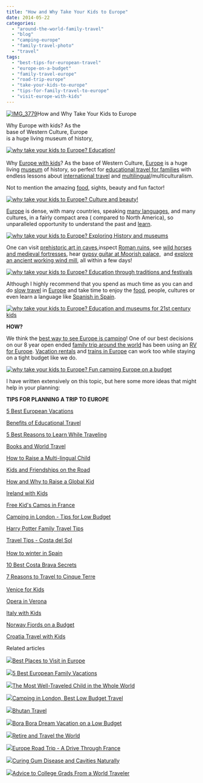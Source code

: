 ```yaml
---
title: "How and Why Take Your Kids to Europe"
date: 2014-05-22
categories: 
  - "around-the-world-family-travel"
  - "blog"
  - "camping-europe"
  - "family-travel-photo"
  - "travel"
tags: 
  - "best-tips-for-european-travel"
  - "europe-on-a-budget"
  - "family-travel-europe"
  - "road-trip-europe"
  - "take-your-kids-to-europe"
  - "tips-for-family-travel-to-europe"
  - "visit-europe-with-kids"
---
```


[![IMG_3779](https://pub-ac94b3f306b24c0dba4238943c97f2e1.r2.dev/6a00e5502a9507883301a3fd0c6bd5970b.jpg "IMG_3779")](https://pub-ac94b3f306b24c0dba4238943c97f2e1.r2.dev/6a00e5502a9507883301a3fd0c6bd5970b.jpg)How and Why Take Your Kids to Europe  
  
Why Europe with kids? As the  
base of Western Culture, Europe  
is a huge living museum of history,

<!--more-->  
  
[![why take your kids to Europe? Education!](https://pub-ac94b3f306b24c0dba4238943c97f2e1.r2.dev/6a00e5502a9507883301a3fd0e3fc1970b.png "why take your kids to Europe? Education!")](https://pub-ac94b3f306b24c0dba4238943c97f2e1.r2.dev/6a00e5502a9507883301a3fd0e3fc1970b.png)  
   
Why [Europe with kids](http://soultravelers3new.local/2012/10/camping-europe-with-kids.html "Europe travel with kids")? As the base of Western Culture, [Europe](http://soultravelers3new.local/2013/02/europes-rustic-old-world-charm-romantic-road.html "Europe travel") is a huge living [museum](http://soultravelers3new.local/2010/10/family-travel-london-free-museums-educational-family-adventures-for-homeschool.html "Free museums london") of history, so perfect for [educational travel for families](http://soultravelers3new.local/2012/04/the-benefits-of-educational-travel-for-kids.html "educational travel for kids") with endless lessons about [international travel](http://soultravelers3new.local/2011/09/international-kids-water-fun-european-style.html "international travel with kids") and [multilingual](http://soultravelers3new.local/2011/06/how-to-raise-a-bilingual-or-multi-lingual-child.html "multilingual")/multiculturalism.  
  
Not to mention the amazing [food](http://soultravelers3new.local/2008/09/how-to-eat-heal.html "how to eat cheaply while traveling Europe"), sights, beauty and fun factor!  
  
[![why take your kids to Europe? Culture and beauty!](https://pub-ac94b3f306b24c0dba4238943c97f2e1.r2.dev/6a00e5502a9507883301a3fd0e3fdb970b.png "why take your kids to Europe? Culture and beauty!")](https://pub-ac94b3f306b24c0dba4238943c97f2e1.r2.dev/6a00e5502a9507883301a3fd0e3fdb970b.png)  
  
  
[Europe](http://soultravelers3new.local/2010/06/grand-tour-europe-iv-family-travel-extended-vacation-road-trip-summer-holiday-abroad.html "grand tour Europe") is dense, with many countries, speaking [many languages](http://soultravelers3new.local/language-learning/ "language learning"), and many cultures, in a fairly compact area ( compared to North America), so unparalleled opportunity to understand the past and [learn](http://soultravelers3new.local/2014/04/world-as-my-middle-school-the-atlantic-soultravelers3.html#more " school around the world equals best education").  
  
[![why take your kids to Europe? Exploring History and museums](https://pub-ac94b3f306b24c0dba4238943c97f2e1.r2.dev/6a00e5502a9507883301a73dc91d0f970d.png "why take your kids to Europe? Exploring History and museums")](https://pub-ac94b3f306b24c0dba4238943c97f2e1.r2.dev/6a00e5502a9507883301a73dc91d0f970d.png)  
  
  
One can visit [prehistoric art in caves](http://soultravelers3new.local/2008/11/altamira-sistin.html "prehistoric art in caves in Europe"),inspect [Roman ruins](http://soultravelers3new.local/2013/03/best-places-to-visit-ancient-roman-and-greek-ruins.html "best Roman ruins"), see [wild horses and medieval fortresses](http://soultravelers3new.local/2010/08/stunning-horses-in-the-camargue-france-family-travel-ideal-vacation-holiday-saintes-maries-de-la-mer.html "wild horses france "), hear [gypsy guitar at Moorish palace,](http://soultravelers3new.local/2013/07/-alhambra-moorish-palace-in-granada-with-gypsy-guitar.html "gypsy guitar at alhambra")  and [explore an ancient working wind mill](http://soultravelers3new.local/2006/09/windmills-insid.html "explore an ancient working wind mill in Holland"), all within a few days!  
  
[![why take your kids to Europe? Education through traditions and festivals ](https://pub-ac94b3f306b24c0dba4238943c97f2e1.r2.dev/6a00e5502a9507883301a3fd0e4028970b.png "why take your kids to Europe? Education through traditions and festivals ")](https://pub-ac94b3f306b24c0dba4238943c97f2e1.r2.dev/6a00e5502a9507883301a3fd0e4028970b.png)  
  
  
Although I highly recommend that you spend as much time as you can and do [slow travel](http://soultravelers3new.local/2011/11/slow-travel.html "slow travel") in [Europe](http://soultravelers3new.local/2009/06/-6-month-european-family-road-trip-09.html "europe family road trip") and take time to enjoy the [food](http://soultravelers3new.local/2011/09/best-catalan-food-in-barcelona.html "best catalan food in Barcelona"), people, cultures or even learn a language like [Spanish in Spain](http://soultravelers3new.local/2013/05/learning-spanish-in-spain.html "learning spanish in spain").  
  
  
[![why take your kids to Europe? Education and museums for 21st century kids](https://pub-ac94b3f306b24c0dba4238943c97f2e1.r2.dev/6a00e5502a9507883301a73dc91d45970d.png "why take your kids to Europe? Education and museums for 21st century kids")](https://pub-ac94b3f306b24c0dba4238943c97f2e1.r2.dev/6a00e5502a9507883301a73dc91d45970d.png)  
  
  
**HOW?**  
  
We think the [best way to see Europe is camping](http://soultravelers3new.local/camping-europe/ "best way to see Europe is camping")! One of our best decisions on our 8 year open ended [family trip around the world](http://soultravelers3new.local/2012/01/amazing-family-world-tour.html "family trip around the world") has been using an [RV for Europe](http://soultravelers3new.local/2010/05/camping-europe-in-a-motorhome-rv-5-best-sites-roadtrip-europe-family-travel-budget-best-price.html "RV or motorhome camping Europe"). [Vacation rentals](http://soultravelers3new.local/2009/11/whats-a-spain-winter-rental-like-extended-travel-digital-nomad-4hww-vacation-.html "Vacation rental in Spain") and [trains in Europe](http://soultravelers3new.local/2013/05/train-travel-in-europe-with-kids.html "train travel in Europe") can work too while staying on a tight budget like we do.  
  
[![why take your kids to Europe? Fun camping Europe on a budget](https://pub-ac94b3f306b24c0dba4238943c97f2e1.r2.dev/6a00e5502a9507883301a3fd0e4075970b.png "why take your kids to Europe? Fun camping Europe on a budget")](https://pub-ac94b3f306b24c0dba4238943c97f2e1.r2.dev/6a00e5502a9507883301a3fd0e4075970b.png)  
  
  
I have written extensively on this topic, but here some more ideas that might help in your planning:  
  
**TIPS FOR PLANNING A TRIP TO EUROPE**  
  
[5 Best European Vacations](http://soultravelers3new.local/2012/02/5-best-european-family-vacations.html "5 best european vacations")  
  
[Benefits of Educational Travel](http://soultravelers3new.local/2012/04/the-benefits-of-educational-travel-for-kids.html "benefits of educational tra
vel")  
  
[5 Best Reasons to Learn While Traveling](http://soultravelers3new.local/2011/09/learning-while-traveling-travel-homeschool-road-school-abroad-5-best-reasons.html "5 best reasons to learn whlle traveling")  
  
[Books and World Travel](http://soultravelers3new.local/2011/08/minimalist-living-family-travel-lifestyle-books.html "Books and world travel")  
  
[How to Raise a Multi-lingual Child](http://soultravelers3new.local/2011/06/how-to-raise-a-bilingual-or-multi-lingual-child-2.html "how to raise a multilingual child")  
  
[Kids and Friendships on the Road](http://soultravelers3new.local/2011/09/learning-vacations-educational-trips-that-teach-kids.html "kids and friendships on the road")  
  
[How and Why to Raise a Global Kid](http://soultravelers3new.local/2011/07/how-to-and-why-raise-a-global-kid.html "how and why to raise a global kid")  
  
[Ireland with Kids](http://soultravelers3new.local/2013/04/ireland-travel-with-kids.html "Ireland with kids tips")  
  
[Free Kid's Camps in France](http://soultravelers3new.local/2010/08/camping-europe-with-kids-free-kids-clubs-family-friendly-international-travel-tips.html "free kids camps france")  
  
[Camping in London - Tips for Low Budget](http://soultravelers3new.local/2012/04/camping-in-london-best-low-budget-travel.html "camping London best tips")  
  
[Harry Potter Family Travel Tips](http://soultravelers3new.local/2012/08/harry-potter-books-and-family-travel-tips.html "Harry Potter family travel tips")  
  
[Travel Tips - Costa del Sol](http://soultravelers3new.local/2010/06/family-travel-tips-in-spains-costa-del-sol-countryside-adventures-mediterranean-beaches-photography-.html "travel tips costa del sol")  
[  
How to winter in Spain](http://soultravelers3new.local/2009/11/lifestyle-design-a-winter-in-spain-extendedtravel-digitalnomad-miniretirement-4hww-travel.html "how to winter in spain")  
  
[10 Best Costa Brava Secrets](http://soultravelers3new.local/2009/07/top-10-costa-brava-secret-gems-spain.html "10 best costa brava secrets")  
  
[7 Reasons to Travel to Cinque Terre](http://soultravelers3new.local/2009/07/7-best-reasons-to-travel-cinque-terre-italy.html "travel to Cinque terre")  
[  
Venice for Kids](http://soultravelers3new.local/2007/05/kids-lit-itiner.html#more "Venice for kids")  
  
[Opera in Verona](http://soultravelers3new.local/2010/09/family-travel-italy-verona-opera-carmen-aida-domingo-zeffirelli-family-friendly-educational-travel.html "opera in Verona")  
  
[Italy with Kids](http://soultravelers3new.local/2013/03/italy-with-kids-travel-tips.html "Italy with kids")  
  
[Norway Fjords on a Budget](http://soultravelers3new.local/2010/02/family-travel-photo-norway-in-a-nutshell-fijords-europe-roadtrip-budget-cheap-flam-train-vacation-.html "norway fjords on a budget")  
  
[Croatia Travel with Kids](http://soultravelers3new.local/2013/09/croatia-travel-with-kids.html "Croatia travel with kids")

Related articles

[![](http://i.zemanta.com/201763828_80_80.jpg)](http://soultravelers3new.local/2013/09/best-places-to-visit-in-europe.html)[Best Places to Visit in Europe](http://soultravelers3new.local/2013/09/best-places-to-visit-in-europe.html)

[![](http://i.zemanta.com/noimg_49_80_80.jpg)](http://soultravelers3new.local/2012/02/5-best-european-family-vacations.html)[5 Best European Family Vacations](http://soultravelers3new.local/2012/02/5-best-european-family-vacations.html)

[![](http://i.zemanta.com/207027430_80_80.jpg)](http://soultravelers3new.local/2013/09/the-most-well-traveled-child-in-the-whole-world.html)[The Most Well-Traveled Child in the Whole World](http://soultravelers3new.local/2013/09/the-most-well-traveled-child-in-the-whole-world.html)

[![](http://i.zemanta.com/84472269_80_80.jpg)](http://soultravelers3new.local/2012/04/camping-in-london-best-low-budget-travel.html)[Camping in London, Best Low Budget Travel](http://soultravelers3new.local/2012/04/camping-in-london-best-low-budget-travel.html)

[![](http://i.zemanta.com/172279853_80_80.jpg)](http://soultravelers3new.local/2013/05/bhutan-travel.html)[Bhutan Travel](http://soultravelers3new.local/2013/05/bhutan-travel.html)

[![](http://i.zemanta.com/264138071_80_80.jpg)](http://soultravelers3new.local/2014/04/bora-bora-dream-vacation-on-a-low-budget.html)[Bora Bora Dream Vacation on a Low Budget](http://soultravelers3new.local/2014/04/bora-bora-dream-vacation-on-a-low-budget.html)

[![](http://i.zemanta.com/185282080_80_80.jpg)](http://soultravelers3new.local/2013/07/retire-and-travel-the-world.html)[Retire and Travel the World](http://soultravelers3new.local/2013/07/retire-and-travel-the-world.html)

[![](http://i.zemanta.com/110192089_80_80.jpg)](http://soultravelers3new.local/2012/09/europe-road-trip-a-drive-through-france-provence-to-dordogne-via-photos-family-travel.html)[Europe Road Trip - A Drive Through France](http://soultravelers3new.local/2012/09/europe-road-trip-a-drive-through-france-provence-to-dordogne-via-photos-family-travel.html)

[![](http://i.zemanta.com/154024597_80_80.jpg)](http://soultravelers3new.local/2013/03/curing-gum-disease-and-cavities-naturally.html)[Curing Gum Disease and Cavities Naturally](http://soultravelers3new.local/2013/03/curing-gum-disease-and-cavities-naturally.html)

[![](http://i.zemanta.com/91218951_80_80.jpg)](http://soultravelers3new.local/2012/05/advice-to-college-grads-from-a-world-traveler.html)[Advice to College Grads From a World Traveler](http://soultravelers3new.local/2012/05/advice-to-college-grads-from-a-world-traveler.html)
